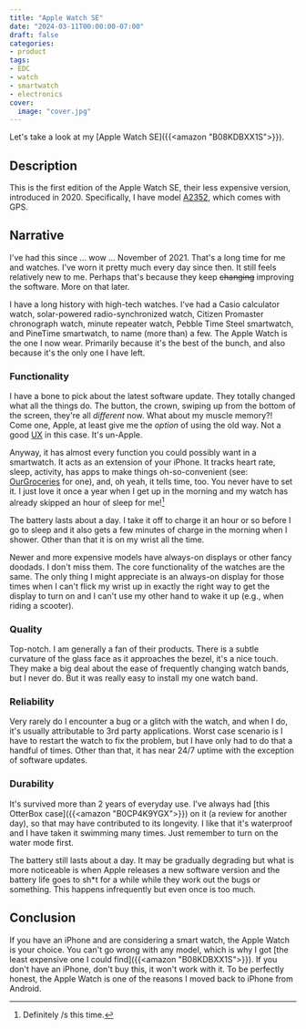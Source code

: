 ```yaml
---
title: "Apple Watch SE"
date: "2024-03-11T00:00:00-07:00"
draft: false
categories:
- product
tags:
- EDC
- watch
- smartwatch
- electronics
cover:
  image: "cover.jpg"
---
```


Let's take a look at my [Apple Watch SE]({{<amazon "B08KDBXX1S">}}).
<!--more-->
## Description

This is the first edition of the Apple Watch SE, their less expensive version, introduced in 2020. Specifically, I have model [A2352](https://support.apple.com/en-us/HT204507), which comes with GPS.

## Narrative

I've had this since ... wow ... November of 2021. That's a long time for me and watches. I've worn it pretty much every day since then. It still feels relatively new to me. Perhaps that's because they keep ~~changing~~ improving the software. More on that later.

I have a long history with high-tech watches. I've had a Casio calculator watch, solar-powered radio-synchronized watch, Citizen Promaster chronograph watch, minute repeater watch, Pebble Time Steel smartwatch, and PineTime smartwatch, to name (more than) a few. The Apple Watch is the one I now wear. Primarily because it's the best of the bunch, and also because it's the only one I have left. 

### Functionality

I have a bone to pick about the latest software update. They totally changed what all the things do. The button, the crown, swiping up from the bottom of the screen, they're all *different* now. What about my muscle memory?! Come one, Apple, at least give me the *option* of using the old way. Not a good [UX](https://en.wikipedia.org/wiki/User_experience) in this case. It's un-Apple.

Anyway, it has almost every function you could possibly want in a smartwatch. It acts as an extension of your iPhone. It tracks heart rate, sleep, activity, has apps to make things oh-so-convenient (see: [OurGroceries](https://www.ourgroceries.com/) for one), and, oh yeah, it tells time, too. You never have to set it. I just love it once a year when I get up in the morning and my watch has already skipped an hour of sleep for me![^1]

[^1]: Definitely /s this time.

The battery lasts about a day. I take it off to charge it an hour or so before I go to sleep and it also gets a few minutes of charge in the morning when I shower. Other than that it is on my wrist all the time.

Newer and more expensive models have always-on displays or other fancy doodads. I don't miss them. The core functionality of the watches are the same. The only thing I might appreciate is an always-on display for those times when I can't flick my wrist up in exactly the right way to get the display to turn on and I can't use my other hand to wake it up (e.g., when riding a scooter).

### Quality

Top-notch. I am generally a fan of their products. There is a subtle curvature of the glass face as it approaches the bezel, it's a nice touch. They make a big deal about the ease of frequently changing watch bands, but I never do. But it was really easy to install my one watch band.

### Reliability

Very rarely do I encounter a bug or a glitch with the watch, and when I do, it's usually attributable to 3rd party applications. Worst case scenario is I have to restart the watch to fix the problem, but I have only had to do that a handful of times. Other than that, it has near 24/7 uptime with the exception of software updates.

### Durability

It's survived more than 2 years of everyday use. I've always had [this OtterBox case]({{<amazon "B0CP4K9YGX">}}) on it (a review for another day), so that may have contributed to its longevity. I like that it's waterproof and I have taken it swimming many times. Just remember to turn on the water mode first.

The battery still lasts about a day. It may be gradually degrading but what is more noticeable is when Apple releases a new software version and the battery life goes to sh*t for a while while they work out the bugs or something. This happens infrequently but even once is too much.

## Conclusion

If you have an iPhone and are considering a smart watch, the Apple Watch is your choice. You can't go wrong with any model, which is why I got [the least expensive one I could find]({{<amazon "B08KDBXX1S">}}). If you don't have an iPhone, don't buy this, it won't work with it. To be perfectly honest, the Apple Watch is one of the reasons I moved back to iPhone from Android.